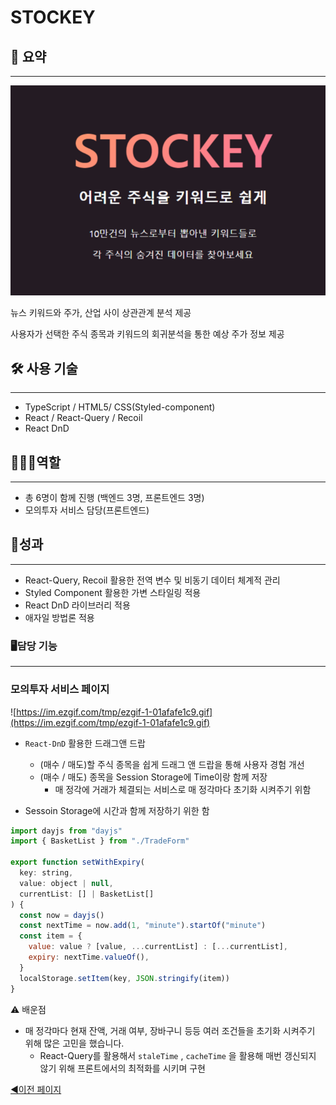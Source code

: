 # STOCKEY

## 💬 요약

---

![STOCKEY.png](README/STOCKEY.png)

뉴스 키워드와 주가, 산업 사이 상관관계 분석 제공

사용자가 선택한 주식 종목과 키워드의 회귀분석을 통한 예상 주가 정보 제공

## 🛠️ **사용 기술**

---

- TypeScript / HTML5/ CSS(Styled-component)
- React / React-Query / Recoil
- React DnD

## 👨‍👨‍👦**역할**

---

- 총 6명이 함께 진행 (백엔드 3명, 프론트엔드 3명)
- 모의투자 서비스 담당(프론트엔드)

## 👑**성과**

---

- React-Query, Recoil 활용한 전역 변수 및 비동기 데이터 체계적 관리
- Styled Component 활용한 가변 스타일링 적용
- React DnD 라이브러리 적용
- 애자일 방법론 적용

### 🖥️담당 기능

---

### 모의투자 서비스 페이지

![https://im.ezgif.com/tmp/ezgif-1-01afafe1c9.gif](https://im.ezgif.com/tmp/ezgif-1-01afafe1c9.gif)

- `React-DnD` 활용한 드래그앤 드랍
    - (매수 / 매도)할 주식 종목을 쉽게 드래그 앤 드랍을 통해 사용자 경험 개선
    - (매수 / 매도) 종목을 Session Storage에 Time이랑 함께 저장
        - 매 정각에 거래가 체결되는 서비스로 매 정각마다 초기화 시켜주기 위함

- Sessoin Storage에 시간과 함께 저장하기 위한 함

```jsx
import dayjs from "dayjs"
import { BasketList } from "./TradeForm"

export function setWithExpiry(
  key: string,
  value: object | null,
  currentList: [] | BasketList[]
) {
  const now = dayjs()
  const nextTime = now.add(1, "minute").startOf("minute")
  const item = {
    value: value ? [value, ...currentList] : [...currentList],
    expiry: nextTime.valueOf(),
  }
  localStorage.setItem(key, JSON.stringify(item))
}
```

⚠️ 배운점

- 매 정각마다 현재 잔액, 거래 여부, 장바구니 등등 여러 조건들을 초기화 시켜주기 위해 많은 고민을 했습니다.
    - React-Query를 활용해서 `staleTime` , `cacheTime` 을 활용해 매번 갱신되지 않기 위해 프론트에서의 최적화를 시키며 구현

[◀이전 페이지](https://www.notion.so/bf8192c8e15e48af8ef164ec63672e6b?pvs=21)